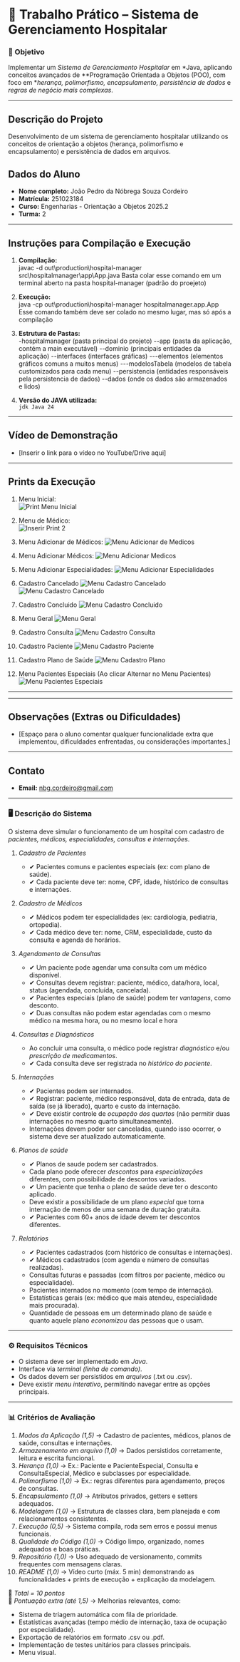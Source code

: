# 🏥 Trabalho Prático – Sistema de Gerenciamento Hospitalar  

### 🎯 Objetivo  
Implementar um *Sistema de Gerenciamento Hospitalar* em *Java, aplicando conceitos avançados de **Programação Orientada a Objetos (POO), com foco em **herança, polimorfismo, encapsulamento, persistência de dados* e *regras de negócio mais complexas*.  

---
## Descrição do Projeto

Desenvolvimento de um sistema de gerenciamento hospitalar utilizando os conceitos de orientação a objetos (herança, polimorfismo e encapsulamento) e persistência de dados em arquivos.

## Dados do Aluno

- **Nome completo:** João Pedro da Nóbrega Souza Cordeiro
- **Matrícula:** 251023184
- **Curso:** Engenharias - Orientação a Objetos 2025.2
- **Turma:** 2

---

## Instruções para Compilação e Execução

1. **Compilação:**  
   javac -d out\production\hospital-manager src\hospitalmanager\app\App.java
   Basta colar esse comando em um terminal aberto na pasta hospital-manager (padrão do proejeto)

2. **Execução:**  
   java -cp out\production\hospital-manager hospitalmanager.app.App
   Esse comando também deve ser colado no mesmo lugar, mas só após a compilação

3. **Estrutura de Pastas:**  
   -hospitalmanager (pasta principal do projeto)
      --app (pasta da aplicação, contém a main executável)
      --dominio (principais entidades da aplicação)
      --interfaces (interfaces gráficas)
         ---elementos (elementos gráficos comuns a muitos menus)
         ---modelosTabela (modelos de tabela customizados para cada menu)
      --persistencia (entidades responsáveis pela persistencia de dados)
      --dados (onde os dados são armazenados e lidos)

3. **Versão do JAVA utilizada:**  
   `jdk Java 24 `
---

## Vídeo de Demonstração

- [Inserir o link para o vídeo no YouTube/Drive aqui]

---

## Prints da Execução

1. Menu Inicial:  
   ![Print Menu Inicial](https://prnt.sc/yyktDuueABw4)

2. Menu de Médico:  
   ![Inserir Print 2](https://prnt.sc/GGPx_WQYc5eL)

3. Menu Adicionar de Médicos:
   ![Menu Adicionar de Medicos](https://prnt.sc/F86EMhmn7MAm)

4. Menu Adicionar Médicos:
   ![Menu Adicionar Medicos](https://prnt.sc/pfXWW-5TGDLx)

5. Menu Adicionar Especialidades:
   ![Menu Adicionar Especialidades](https://prnt.sc/ZA9O70W_CJcm)

6. Cadastro Cancelado
   ![Menu Cadastro Cancelado](https://prnt.sc/mIkesfODCPnD)
   ![Menu Cadastro Cancelado](https://prnt.sc/XzB3PlP62G-N)

7. Cadastro Concluido
   ![Menu Cadastro Concluido](https://prnt.sc/sIylrdJRfh7T)

8. Menu Geral
   ![Menu Geral](https://prnt.sc/BwmfKaX0pybp)

9. Cadastro Consulta
   ![Menu Cadastro Consulta](https://prnt.sc/7ofSmtSiyG_K)

10. Cadastro Paciente
    ![Menu Cadastro Paciente](https://prnt.sc/vDXPzJe5TA3s)

11. Cadastro Plano de Saúde
   ![Menu Cadastro Plano](https://prnt.sc/m_5nK1k-b2kw)

12. Menu Pacientes Especiais (Ao clicar Alternar no Menu Pacientes)
   ![Menu Pacientes Especiais](https://prnt.sc/eu29EyA18W53)

---

---

## Observações (Extras ou Dificuldades)

- [Espaço para o aluno comentar qualquer funcionalidade extra que implementou, dificuldades enfrentadas, ou considerações importantes.]

---

## Contato

- **Email:** nbg.cordeiro@gmail.com

---

### 🖥️ Descrição do Sistema  

O sistema deve simular o funcionamento de um hospital com cadastro de *pacientes, médicos, especialidades, consultas e internações*.  

1. *Cadastro de Pacientes*  
   - ✔ Pacientes comuns e pacientes especiais (ex: com plano de saúde).  
   - ✔ Cada paciente deve ter: nome, CPF, idade, histórico de consultas e internações.  

2. *Cadastro de Médicos*  
   - ✔ Médicos podem ter especialidades (ex: cardiologia, pediatria, ortopedia).  
   - ✔ Cada médico deve ter: nome, CRM, especialidade, custo da consulta e agenda de horários.  

3. *Agendamento de Consultas*  
   - ✔ Um paciente pode agendar uma consulta com um médico disponível.  
   - ✔ Consultas devem registrar: paciente, médico, data/hora, local, status (agendada, concluída, cancelada).  
   - ✔ Pacientes especiais (plano de saúde) podem ter *vantagens*, como desconto.  
   - ✔ Duas consultas não podem estar agendadas com o mesmo médico na mesma hora, ou no mesmo local e hora

4. *Consultas e Diagnósticos*  
   - Ao concluir uma consulta, o médico pode registrar *diagnóstico* e/ou *prescrição de medicamentos*.  
   - ✔ Cada consulta deve ser registrada no *histórico do paciente*.  

5. *Internações*  
   - ✔ Pacientes podem ser internados.  
   - ✔ Registrar: paciente, médico responsável, data de entrada, data de saída (se já liberado), quarto e custo da internação.  
   - ✔ Deve existir controle de *ocupação dos quartos* (não permitir duas internações no mesmo quarto simultaneamente).  
   - Internações devem poder ser canceladas, quando isso ocorrer, o sistema deve ser atualizado automaticamente.

6. *Planos de saúde*    
   -  ✔ Planos de saude podem ser cadastrados.
   -  Cada plano pode oferecer *descontos* para *especializações* diferentes, com possibilidade de descontos variados.
   -  ✔ Um paciente que tenha o plano de saúde deve ter o desconto aplicado.
   -  Deve existir a possibilidade de um plano *especial* que torna internação de menos de uma semana de duração gratuita.
   -  ✔ Pacientes com 60+ anos de idade devem ter descontos diferentes.

7. *Relatórios*  
   - ✔ Pacientes cadastrados (com histórico de consultas e internações).  
   - ✔ Médicos cadastrados (com agenda e número de consultas realizadas).  
   - Consultas futuras e passadas (com filtros por paciente, médico ou especialidade).  
   - Pacientes internados no momento (com tempo de internação).  
   - Estatísticas gerais (ex: médico que mais atendeu, especialidade mais procurada).  
   - Quantidade de pessoas em um determinado plano de saúde e quanto aquele plano *economizou* das pessoas que o usam.  


---

### ⚙️ Requisitos Técnicos  
- O sistema deve ser implementado em *Java*.  
- Interface via *terminal (linha de comando)*.  
- Os dados devem ser persistidos em *arquivos* (.txt ou .csv).  
- Deve existir *menu interativo*, permitindo navegar entre as opções principais.  

---

### 📊 Critérios de Avaliação  

1. *Modos da Aplicação (1,5)* → Cadastro de pacientes, médicos, planos de saúde, consultas e internações.  
2. *Armazenamento em arquivo (1,0)* → Dados persistidos corretamente, leitura e escrita funcional.  
3. *Herança (1,0)* → Ex.: Paciente e PacienteEspecial, Consulta e ConsultaEspecial, Médico e subclasses por especialidade.  
4. *Polimorfismo (1,0)* → Ex.: regras diferentes para agendamento, preços de consultas.
5. *Encapsulamento (1,0)* → Atributos privados, getters e setters adequados.  
6. *Modelagem (1,0)* → Estrutura de classes clara, bem planejada e com relacionamentos consistentes.  
7. *Execução (0,5)* → Sistema compila, roda sem erros e possui menus funcionais.  
8. *Qualidade do Código (1,0)* → Código limpo, organizado, nomes adequados e boas práticas.  
9. *Repositório (1,0)* → Uso adequado de versionamento, commits frequentes com mensagens claras.  
10. *README (1,0)* → Vídeo curto (máx. 5 min) demonstrando as funcionalidades + prints de execução + explicação da modelagem.  

🔹 *Total = 10 pontos*  
🔹 *Pontuação extra (até 1,5)* → Melhorias relevantes, como:  
- Sistema de triagem automática com fila de prioridade.  
- Estatísticas avançadas (tempo médio de internação, taxa de ocupação por especialidade).  
- Exportação de relatórios em formato .csv ou .pdf.  
- Implementação de testes unitários para classes principais.  
- Menu visual.

